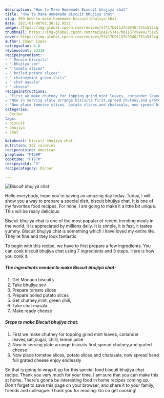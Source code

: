 ```yaml
---
description: "How to Make Homemade Biscuit bhujiya chat"
title: "How to Make Homemade Biscuit bhujiya chat"
slug: 969-how-to-make-homemade-biscuit-bhujiya-chat
date: 2021-01-08T01:30:12.953Z
image: https://img-global.cpcdn.com/recipes/57417b01137c9940/751x532cq70/biscuit-bhujiya-chat-recipe-main-photo.jpg
thumbnail: https://img-global.cpcdn.com/recipes/57417b01137c9940/751x532cq70/biscuit-bhujiya-chat-recipe-main-photo.jpg
cover: https://img-global.cpcdn.com/recipes/57417b01137c9940/751x532cq70/biscuit-bhujiya-chat-recipe-main-photo.jpg
author: Shawn Lopez
ratingvalue: 4.8
reviewcount: 33319
recipeingredient:
- " Monaco biscuits"
- " bhujiya sev"
- " tomato slices"
- " boiled potato slices"
- " chutneymint green chili"
- " chat masala"
- " cheese"
recipeinstructions:
- "First we make chutney for topping grind mint leaves, coriander leaves,salt,sugar, chilli, lemon juice"
- "Now in serving plate arrange biscuits first,spread chutney,and grated cheese"
- "Now place tometoe slices, potato slices,and chatasala, now spread hand full grated cheese enjoy endlessly"
categories:
- Recipe
tags:
- biscuit
- bhujiya
- chat

katakunci: biscuit bhujiya chat 
nutrition: 262 calories
recipecuisine: American
preptime: "PT29M"
cooktime: "PT57M"
recipeyield: "3"
recipecategory: Dinner

---
```



![Biscuit bhujiya chat](https://img-global.cpcdn.com/recipes/57417b01137c9940/751x532cq70/biscuit-bhujiya-chat-recipe-main-photo.jpg)

Hello everybody, hope you're having an amazing day today. Today, I will show you a way to prepare a special dish, biscuit bhujiya chat. It is one of my favorites food recipes. For mine, I am going to make it a little bit unique. This will be really delicious.



Biscuit bhujiya chat is one of the most popular of recent trending meals in the world. It is appreciated by millions daily. It is simple, it is fast, it tastes yummy. Biscuit bhujiya chat is something which I have loved my entire life. They're fine and they look fantastic.


To begin with this recipe, we have to first prepare a few ingredients. You can cook biscuit bhujiya chat using 7 ingredients and 3 steps. Here is how you cook it.

<!--inarticleads1-->

##### The ingredients needed to make Biscuit bhujiya chat:

1. Get  Monaco biscuits
1. Take  bhujiya sev
1. Prepare  tomato slices
1. Prepare  boiled potato slices
1. Get  chutney,mint, green chili,
1. Take  chat masala
1. Make ready  cheese




<!--inarticleads2-->

##### Steps to make Biscuit bhujiya chat:

1. First we make chutney for topping grind mint leaves, coriander leaves,salt,sugar, chilli, lemon juice
1. Now in serving plate arrange biscuits first,spread chutney,and grated cheese
1. Now place tometoe slices, potato slices,and chatasala, now spread hand full grated cheese enjoy endlessly




So that is going to wrap it up for this special food biscuit bhujiya chat recipe. Thank you very much for your time. I am sure that you can make this at home. There's gonna be interesting food in home recipes coming up. Don't forget to save this page on your browser, and share it to your family, friends and colleague. Thank you for reading. Go on get cooking!

